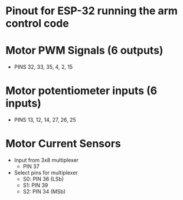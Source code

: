 # Pinout for ESP-32 running the arm control code

# Motor PWM Signals (6 outputs)
- PINS 32, 33, 35, 4, 2, 15

# Motor potentiometer inputs (6 inputs)
- PINS 13, 12, 14, 27, 26, 25

# Motor Current Sensors
- Input from 3x8 multiplexer
	- PIN 37
- Select pins for multiplexer
	- S0: PIN 36 (LSb)
	- S1: PIN 39
	- S2: PIN 34 (MSb)
